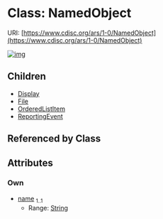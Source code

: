 
# Class: NamedObject




URI: [https://www.cdisc.org/ars/1-0/NamedObject](https://www.cdisc.org/ars/1-0/NamedObject)


[![img](https://yuml.me/diagram/nofunky;dir:TB/class/[ReportingEvent],[OrderedListItem],[NamedObject&#124;name:string]^-[ReportingEvent],[NamedObject]^-[OrderedListItem],[NamedObject]^-[File],[NamedObject]^-[Display],[File],[Display])](https://yuml.me/diagram/nofunky;dir:TB/class/[ReportingEvent],[OrderedListItem],[NamedObject&#124;name:string]^-[ReportingEvent],[NamedObject]^-[OrderedListItem],[NamedObject]^-[File],[NamedObject]^-[Display],[File],[Display])

## Children

 * [Display](Display.md)
 * [File](File.md)
 * [OrderedListItem](OrderedListItem.md)
 * [ReportingEvent](ReportingEvent.md)

## Referenced by Class


## Attributes


### Own

 * [name](name.md)  <sub>1..1</sub>
     * Range: [String](types/String.md)
